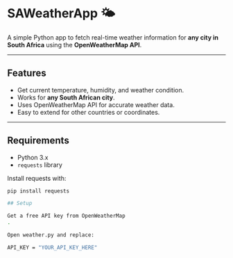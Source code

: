 # SAWeatherApp 🌤️

A simple Python app to fetch real-time weather information for **any city in South Africa** using the **OpenWeatherMap API**.

---

## Features
- Get current temperature, humidity, and weather condition.
- Works for **any South African city**.
- Uses OpenWeatherMap API for accurate weather data.
- Easy to extend for other countries or coordinates.

---

## Requirements
- Python 3.x
- `requests` library

Install requests with:

```bash
pip install requests

## Setup

Get a free API key from OpenWeatherMap
.

Open weather.py and replace:

API_KEY = "YOUR_API_KEY_HERE"
